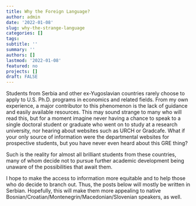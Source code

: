 ```yaml
---
title: Why the Foreign Language?
author: admin
date: '2022-01-08'
slug: why-the-strange-language
categories: []
tags:
subtitle: ''
summary: ''
authors: []
lastmod: '2022-01-08'
featured: no
projects: []
draft: FALSE
---
```


Students from Serbia and other ex-Yugoslavian countries rarely choose to apply to U.S. Ph.D. programs in economics and related fields. From my own experience, a major contributor to this phenomenon is the lack of guidance and easily available resources. This may sound strange to many who will read this, but for a moment imagine never having a chance to speak to a single doctoral student or graduate who went on to study at a research university, nor hearing about websites such as URCH or Gradcafe. What if your only source of information were the departmental websites for prospective students, but you have never even heard about this GRE thing? 

Such is the reality for almost all brilliant students from these countries, many of whom decide not to pursue further academic development being unaware of the possibilities that await them. 

I hope to make the access to information more equitable and to help those who do decide to branch out. Thus, the posts below will mostly be written in Serbian. Hopefully, this will make them more appealing to native Bosnian/Croatian/Montenegrin/Macedonian/Slovenian speakers, as well.


